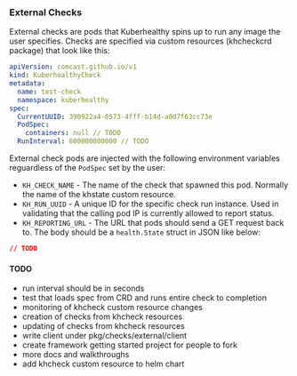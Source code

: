 ### External Checks

External checks are pods that Kuberhealthy spins up to run any image the user specifies.  Checks are specified via custom resources (khcheckcrd package) that look like this:


```yaml
apiVersion: comcast.github.io/v1
kind: KuberhealthyCheck
metadata:
  name: test-check
  namespace: kuberhealthy
spec:
  CurrentUUID: 390922a4-0573-4fff-b14d-a0d7f63cc73e
  PodSpec:
    containers: null // TODO
  RunInterval: 600000000000 // TODO
```

External check pods are injected with the following environment variables reguardless of the `PodSpec` set by the user:

- `KH_CHECK_NAME` - The name of the check that spawned this pod.  Normally the name of the khstate custom resource.
- `KH_RUN_UUID` - A unique ID for the specific check run instance.  Used in validating that the calling pod IP is currently allowed to report status.
- `KH_REPORTING_URL` - The URL that pods should send a GET request back to.  The body should be a `health.State` struct in JSON like below:

```json
// TODO
```




#### TODO 

- run interval should be in seconds
- test that loads spec from CRD and runs entire check to completion
- monitoring of khcheck custom resource changes
- creation of checks from khcheck resources
- updating of checks from khcheck resources
- write client under pkg/checks/external/client
- create framework getting started project for people to fork
- more docs and walkthroughs
- add khcheck custom resource to helm chart
